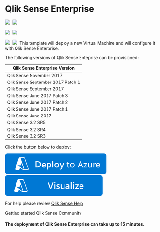 # Qlik Sense Enterprise

<IMG SRC="https://azurequickstartsservice.blob.core.windows.net/badges/qlik-sense-enterprise/PublicLastTestDate.svg" />&nbsp;
<IMG SRC="https://azurequickstartsservice.blob.core.windows.net/badges/qlik-sense-enterprise/PublicDeployment.svg" />&nbsp;

<IMG SRC="https://azurequickstartsservice.blob.core.windows.net/badges/qlik-sense-enterprise/FairfaxLastTestDate.svg" />&nbsp;
<IMG SRC="https://azurequickstartsservice.blob.core.windows.net/badges/qlik-sense-enterprise/FairfaxDeployment.svg" />&nbsp;

<IMG SRC="https://azurequickstartsservice.blob.core.windows.net/badges/qlik-sense-enterprise/BestPracticeResult.svg" />&nbsp;
<IMG SRC="https://azurequickstartsservice.blob.core.windows.net/badges/qlik-sense-enterprise/CredScanResult.svg" />&nbsp;
This template will deploy a new Virtual Machine and will configure it with Qlik Sense Enterprise.

The following versions of Qlik Sense Enteprise can be provisioned:

| Qlik Sense Enterprise Version |
|--------------------|
| Qlik Sense November 2017 |
| Qlik Sense September 2017 Patch 1 |
| Qlik Sense September 2017|
| Qlik Sense June 2017 Patch 3 |
| Qlik Sense June 2017 Patch 2 |
| Qlik Sense June 2017 Patch 1 |
| Qlik Sense June 2017  |
| Qlik Sense 3.2 SR5 |
| Qlik Sense 3.2 SR4 |
| Qlik Sense 3.2 SR3 |

Click the button below to deploy:

<a href="https://portal.azure.com/#create/Microsoft.Template/uri/https%3A%2F%2Fraw.githubusercontent.com%2FAzure%2Fazure-quickstart-templates%2Fmaster%2Fqlik-sense-enterprise%2Fazuredeploy.json" target="_blank">
    <img src="https://raw.githubusercontent.com/Azure/azure-quickstart-templates/master/1-CONTRIBUTION-GUIDE/images/deploytoazure.svg"/>
</a>
<a href="http://armviz.io/#/?load=https%3A%2F%2Fraw.githubusercontent.com%2FAzure%2Fazure-quickstart-templates%2Fmaster%2Fqlik-sense-enterprise%2Fazuredeploy.json" target="_blank">
    <img src="https://raw.githubusercontent.com/Azure/azure-quickstart-templates/master/1-CONTRIBUTION-GUIDE/images/visualizebutton.svg"/>
</a>

For help please review [Qlik Sense Help](http://help.qlik.com)

Getting started [Qlik Sense Community](http://community.qlik.com)

#### The deployment of Qlik Sense Enterprise can take up to 15 minutes.

